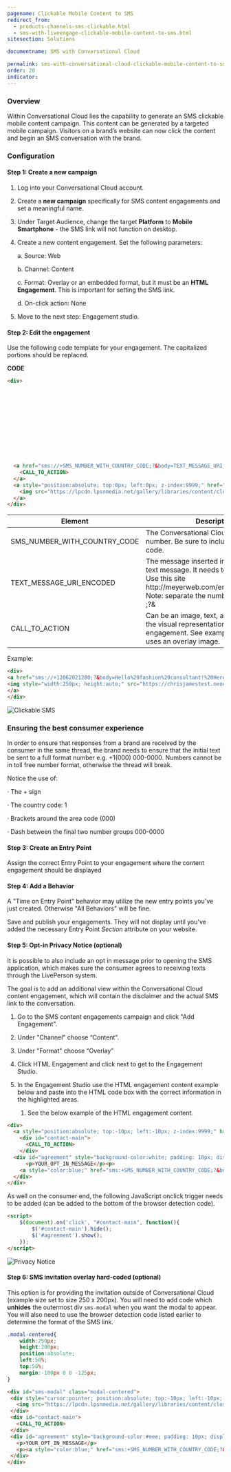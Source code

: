 ```yaml
---
pagename: Clickable Mobile Content to SMS
redirect_from:
  - products-channels-sms-clickable.html
  - sms-with-liveengage-clickable-mobile-content-to-sms.html
sitesection: Solutions

documentname: SMS with Conversational Cloud

permalink: sms-with-conversational-cloud-clickable-mobile-content-to-sms.html
order: 20
indicator:
---
```


### Overview

Within Conversational Cloud lies the capability to generate an SMS clickable mobile content campaign. This content can be generated by a targeted mobile campaign. Visitors on a brand’s website can now click the content and begin an SMS conversation with the brand.

### Configuration

#### Step 1: Create a new campaign

1. Log into your Conversational Cloud account.

2. Create a **new campaign** specifically for SMS content engagements and set a meaningful name.

3. Under Target Audience, change the target **Platform** to **Mobile Smartphone** - the SMS link will not function on desktop.

4. Create a new content engagement. Set the following parameters:

    a. Source: Web

    b. Channel: Content

    c. Format: Overlay or an embedded format, but it must be an **HTML Engagement**. This is important for setting the SMS link.

    d. On-click action: None

5. Move to the next step: Engagement studio.


#### Step 2: Edit the engagement

Use the following code template for your engagement. The capitalized portions should be replaced.

**CODE**

```html
<div>













  <a href="sms://+SMS_NUMBER_WITH_COUNTRY_CODE;?&body=TEXT_MESSAGE_URI_ENCODED" data-LP-event="click">
    <CALL_TO_ACTION>
  </a>
  <a style="position:absolute; top:0px; left:0px; z-index:9999;" href="#" data-LP-event="close">
    <img src="https://lpcdn.lpsnmedia.net/gallery/libraries/content/close_icons/blue_white.png" alt="">
  </a>
</div>
```

<table>
<thead>
  <tr>
    <th>Element</th>
    <th>Description</th>
  </tr>
</thead>
<tbody>
  <tr>
    <td>SMS_NUMBER_WITH_COUNTRY_CODE</td>
    <td>The Conversational Cloud enabled SMS number. Be sure to include the country code.</td>
  </tr>
  <tr>
    <td>TEXT_MESSAGE_URI_ENCODED</td>
    <td>The message inserted into the body of the text message. It needs to be URI encoded. Use this site http://meyerweb.com/eric/tools/dencoder/<br>
    Note: separate the number and text with: ;?&</td>


  </tr>
  <tr>
    <td>CALL_TO_ACTION</td>
    <td>Can be an image, text, any HTML that is the visual representation of the engagement. See example below which uses an overlay image.</td>
  </tr>
</tbody>
</table>


Example:

```html
<div>
<a href="sms://+12062021280;?&body=Hello%20fashion%20consultant!%20Here%20is%20my%20question%3A%20">
<img style="width:250px; height:auto;" src="https://chrisjamestest.neocities.org/img/bigbag-clicktomessage.png" alt="">
</a>
</div>
```

![Clickable SMS](img/clickablesms.png)

### Ensuring the best consumer experience

In order to ensure that responses from a brand are received by the consumer in the same thread, the brand needs to ensure that the initial text be sent to a full format number e.g. +1(000) 000-0000. Numbers cannot be in toll free number format, otherwise the thread will break.

Notice the use of:

·  	The + sign

·  	The country code: 1

·  	Brackets around the area code (000)

·  	Dash between the final two number groups 000-0000


#### Step 3: Create an Entry Point

Assign the correct Entry Point to your engagement where the content engagement should be displayed







#### Step 4: Add a Behavior

A "Time on Entry Point" behavior may utilize the new entry points you've just created. Otherwise "All Behaviors" will be fine.

Save and publish your engagements. They will not display until you've added the necessary Entry Point *Section* attribute on your website.



#### Step 5: Opt-in Privacy Notice (optional)






























It is possible to also include an opt in message prior to opening the SMS application, which makes sure the consumer agrees to receiving texts through the LivePerson system.

The goal is to add an additional view within the Conversational Cloud content engagement, which will contain the disclaimer and the actual SMS link to the conversation.

1. Go to the SMS content engagements campaign and click "Add Engagement".

2. Under "Channel" choose “Content”.

3. Under "Format" choose “Overlay”

4. Click HTML Engagement and click next to get to the Engagement Studio.

5. In the Engagement Studio use the HTML engagement content example below and paste into the HTML code box with the correct information in the highlighted areas.

    1.  See the below example of the HTML engagement content.

```html  
<div>
  <a style="position:absolute; top:-10px; left:-10px; z-index:9999;" href="#" data-LP-event="close"><img src="https://lpcdn.lpsnmedia.net/gallery/libraries/content/close_icons/blue_white.png" alt=""></a>
    <div id="contact-main">
      <CALL_TO_ACTION>
    </div>
  <div id="agreement" style="background-color:white; padding: 10px; display:none; width:250px;">
      <p>YOUR_OPT_IN_MESSAGE</p><p>
    <a style="color:blue;" href="sms:+SMS_NUMBER_WITH_COUNTRY_CODE;?&body=TEXT_MESSAGE_URI_ENCODED">I Agree ›</a></p>
  </div>
</div>
```
As well on the consumer end, the following JavaScript onclick trigger needs to be added (can be added to the bottom of the browser detection code).

```html
<script>
 	$(document).on('click', "#contact-main", function(){
      	$('#contact-main').hide();
      	$('#agreement').show();
 	});
</script>
```

![Privacy Notice](img/clickable2.png)

#### Step 6: SMS invitation overlay hard-coded (optional)

This option is for providing the invitation outside of Conversational Cloud (example size set to size 250 x 200px). You will need to add code which **unhides** the outermost div `sms-modal` when you want the modal to appear. You will also need to use the browser detection code listed earlier to determine the format of the SMS link.

```css
.modal-centered{
 	width:250px;
 	height:200px;
 	position:absolute;
 	left:50%;
 	top:50%;
 	margin:-100px 0 0 -125px;
}
```

```html
<div id="sms-modal" class="modal-centered">
 <div style="cursor:pointer; position:absolute; top:-10px; left:-10px; z-index:9999;" onclick="$('#sms-modal').hide();">
   <img src="https://lpcdn.lpsnmedia.net/gallery/libraries/content/close_icons/blue_white.png" alt="">
 </div>
 <div id="contact-main">
   <CALL_TO_ACTION>
 </div>
 <div id="agreement" style="background-color:#eee; padding: 10px; display:none; width:100%; height:100%;">
   <p>YOUR_OPT_IN_MESSAGE</p>
   <p><a style="color:blue;" href="sms:+SMS_NUMBER_WITH_COUNTRY_CODE;?&body=TEXT_MESSAGE_URI_ENCODED">I Agree ›</a></p>
 </div>
</div>
```

